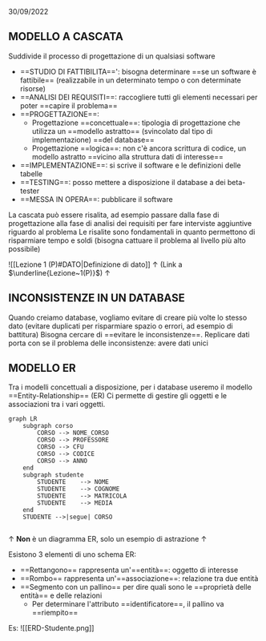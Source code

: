 30/09/2022
## MODELLO A CASCATA
Suddivide il processo di progettazione di un qualsiasi software
- ==STUDIO DI FATTIBILITA==': bisogna determinare ==se un software è fattibile== (realizzabile in un determinato tempo o con determinate risorse)
- ==ANALISI DEI REQUISITI==: raccogliere tutti gli elementi necessari per poter ==capire il problema==
- ==PROGETTAZIONE==:
	- Progettazione ==concettuale==: tipologia di progettazione che utilizza un ==modello astratto== (svincolato dal tipo di implementazione) ==del database==
	- Progettazione ==logica==: non c'è ancora scrittura di codice, un modello astratto ==vicino alla struttura dati di interesse==
- ==IMPLEMENTAZIONE==: si scrive il software e le definizioni delle tabelle
- ==TESTING==: posso mettere a disposizione il database a dei beta-tester
- ==MESSA IN OPERA==: pubblicare il software

La cascata può essere risalita, ad esempio passare dalla fase di progettazione alla fase di analisi dei requisiti per fare interviste aggiuntive riguardo al problema
Le risalite sono fondamentali in quanto permettono di risparmiare tempo e soldi (bisogna cattuare il problema al livello più alto possibile)

![[Lezione 1 (P)#DATO|Definizione di dato]]
$\uparrow$ (Link a $\underline{Lezione~1(P)}$) $\uparrow$ 

## INCONSISTENZE IN UN DATABASE
Quando creiamo database, vogliamo evitare di creare più volte lo stesso dato (evitare duplicati per risparmiare spazio o errori, ad esempio di battitura)
Bisogna cercare di ==evitare le inconsistenze==.
Replicare dati porta con se il problema delle inconsistenze: avere dati unici


## MODELLO ER
Tra i modelli concettuali a disposizione, per i database useremo il modello ==Entity-Relationship== (ER)
Ci permette di gestire gli oggetti e le associazioni tra i vari oggetti.

```mermaid
graph LR
	subgraph corso
		CORSO --> NOME_CORSO
		CORSO --> PROFESSORE
		CORSO --> CFU
		CORSO --> CODICE
		CORSO --> ANNO
	end
	subgraph studente
		STUDENTE	--> NOME
		STUDENTE	--> COGNOME
		STUDENTE	--> MATRICOLA
		STUDENTE    --> MEDIA
	end
	STUDENTE -->|segue| CORSO
	
```
$\uparrow$ **Non** è un diagramma ER, solo un esempio di astrazione $\uparrow$

Esistono 3 elementi di uno schema ER:
- ==Rettangono== rappresenta un'==entità==: oggetto di interesse
- ==Rombo== rappresenta un'==associazione==: relazione tra due entità
- ==Segmento con un pallino== per dire quali sono le ==proprietà delle entità== e delle relazioni
	- Per determinare l'attributo ==identificatore==, il pallino va ==riempito==

Es:
![[ERD-Studente.png]]